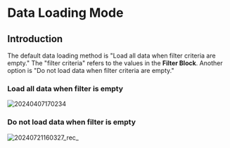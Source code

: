 # Data Loading Mode

## Introduction

The default data loading method is "Load all data when filter criteria are empty." The "filter criteria" refers to the values in the **Filter Block**. Another option is "Do not load data when filter criteria are empty."

### Load all data when filter is empty

![![20240407170234](httpsstatic-docs.nocobase.com20240407170234.png)](https://static-docs.nocobase.com/![20240407170234](httpsstatic-docs.nocobase.com20240407170234.png).gif)

### Do not load data when filter is empty

![20240721160327_rec_](https://static-docs.nocobase.com/20240721160327_rec_.gif)
